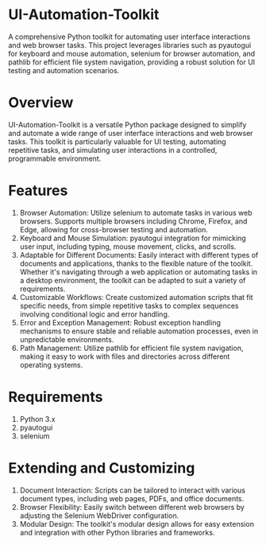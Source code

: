 # UI-Automation-Toolkit
A comprehensive Python toolkit for automating user interface interactions and web browser tasks. This project leverages libraries such as pyautogui for keyboard and mouse automation, selenium for browser automation, and pathlib for efficient file system navigation, providing a robust solution for UI testing and automation scenarios.

# Overview
UI-Automation-Toolkit is a versatile Python package designed to simplify and automate a wide range of user interface interactions and web browser tasks. This toolkit is particularly valuable for UI testing, automating repetitive tasks, and simulating user interactions in a controlled, programmable environment.

# Features
1. Browser Automation: Utilize selenium to automate tasks in various web browsers. Supports multiple browsers including Chrome, Firefox, and Edge, allowing for cross-browser testing and automation.
2. Keyboard and Mouse Simulation: pyautogui integration for mimicking user input, including typing, mouse movement, clicks, and scrolls.
3. Adaptable for Different Documents: Easily interact with different types of documents and applications, thanks to the flexible nature of the toolkit. Whether it's navigating through a web application or automating tasks in a desktop environment, the toolkit can be adapted to suit a variety of requirements.
4. Customizable Workflows: Create customized automation scripts that fit specific needs, from simple repetitive tasks to complex sequences involving conditional logic and error handling.
5. Error and Exception Management: Robust exception handling mechanisms to ensure stable and reliable automation processes, even in unpredictable environments.
6. Path Management: Utilize pathlib for efficient file system navigation, making it easy to work with files and directories across different operating systems.
   
# Requirements
1. Python 3.x
2. pyautogui
3. selenium

# Extending and Customizing
1. Document Interaction: Scripts can be tailored to interact with various document types, including web pages, PDFs, and office documents.
2. Browser Flexibility: Easily switch between different web browsers by adjusting the Selenium WebDriver configuration.
3. Modular Design: The toolkit's modular design allows for easy extension and integration with other Python libraries and frameworks.

